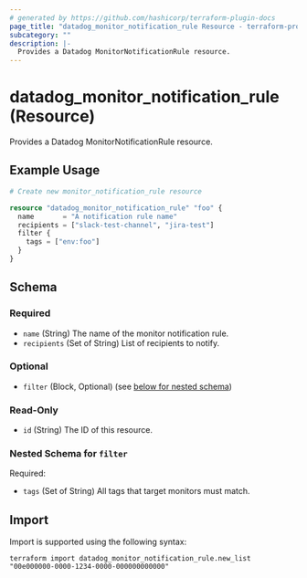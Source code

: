 ```yaml
---
# generated by https://github.com/hashicorp/terraform-plugin-docs
page_title: "datadog_monitor_notification_rule Resource - terraform-provider-datadog"
subcategory: ""
description: |-
  Provides a Datadog MonitorNotificationRule resource.
---
```


# datadog_monitor_notification_rule (Resource)

Provides a Datadog MonitorNotificationRule resource.

## Example Usage

```terraform
# Create new monitor_notification_rule resource

resource "datadog_monitor_notification_rule" "foo" {
  name       = "A notification rule name"
  recipients = ["slack-test-channel", "jira-test"]
  filter {
    tags = ["env:foo"]
  }
}
```

<!-- schema generated by tfplugindocs -->
## Schema

### Required

- `name` (String) The name of the monitor notification rule.
- `recipients` (Set of String) List of recipients to notify.

### Optional

- `filter` (Block, Optional) (see [below for nested schema](#nestedblock--filter))

### Read-Only

- `id` (String) The ID of this resource.

<a id="nestedblock--filter"></a>
### Nested Schema for `filter`

Required:

- `tags` (Set of String) All tags that target monitors must match.

## Import

Import is supported using the following syntax:

```shell
terraform import datadog_monitor_notification_rule.new_list "00e000000-0000-1234-0000-000000000000"
```
